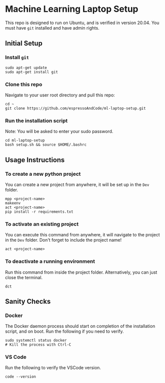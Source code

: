 # Machine Learning Laptop Setup

This repo is designed to run on Ubuntu, and is verified in version 20.04. You must have `git` installed and have admin rights.

## Initial Setup
### Install `git`
```
sudo apt-get update
sudo apt-get install git
```

### Clone this repo

Navigate to your user root directory and pull this repo:
```
cd ~
git clone https://github.com/espressoAndCode/ml-laptop-setup.git
```

### Run the installation script

Note: You will be asked to enter your sudo password.
```
cd ml-laptop-setup
bash setup.sh && source $HOME/.bashrc
```

## Usage Instructions

### To create a new python project
You can create a new project from anywhere, it will be set up in the `Dev` folder.
```
mpp <project-name>
makeenv
act <project-name>
pip install -r requirements.txt
```

### To activate an existing project
You can execute this command from anywhere, it will navigate to the project in the `Dev` folder. Don't forget to include the project name!
```
act <project-name>
```

### To deactivate a running environment
Run this command from inside the project folder. Alternatively, you can just close the terminal.
```
dct
```

## Sanity Checks

### Docker

The Docker daemon process should start on completion of the installation script, and on boot. Run the following if you need to verify. 
```
sudo systemctl status docker
# Kill the process with Ctrl-C
```


### VS Code

Run the following to verify the VSCode version.
```
code --version 
```
